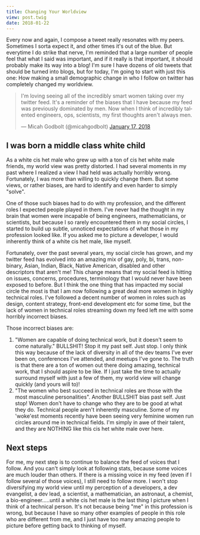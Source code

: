 ```yaml
---
title: Changing Your Worldview
view: post.twig
date: 2018-01-22
---
```


Every now and again, I compose a tweet really resonates with my peers. Sometimes I sorta expect it, and other times it's out of the blue. But everytime I do strike that nerve, I'm reminded that a large number of people feel that what I said was important, and if it really is that important, it should probably make its way into a blog! I'm sure I have dozens of old tweets that should be turned into blogs, but for today, I'm going to start with just this one: How making a small demographic change in who I follow on twitter has completely changed my worldview.

<blockquote class="twitter-tweet" data-conversation="none" data-lang="en"><p lang="en" dir="ltr">I&#39;m loving seeing all of the incredibly smart women taking over my twitter feed. It&#39;s a reminder of the biases that I have because my feed was previously dominated by men. Now when I think of incredibly talented engineers, ops, scientists, my first thoughts aren&#39;t always men.</p>&mdash; Micah Godbolt (@micahgodbolt) <a href="https://twitter.com/micahgodbolt/status/953747040827097088?ref_src=twsrc%5Etfw">January 17, 2018</a></blockquote>
<script async src="https://platform.twitter.com/widgets.js" charset="utf-8"></script>

## I was born a middle class white child

As a white cis het male who grew up with a ton of cis het white male friends, my world view was pretty distorted. I had several moments in my past where I realized a view I had held was actually horribly wrong. Fortunately, I was more than willing to quickly change them. But some views, or rather biases, are hard to identify and even harder to simply "solve". 

One of those such biases had to do with my profession, and the different roles I expected people played in them. I've never had the thought in my brain that women were incapable of being engineers, mathematicians, or scientists, but because I so rarely encountered them in my social circles, I started to build up subtle, unnoticed expectations of what those in my profession looked like. If you asked me to picture a developer, I would inherently think of a white cis het male, like myself.

Fortunately, over the past several years, my social circle has grown, and my twitter feed has evolved into an amazing mix of gay, poly, bi, trans, non-binary, Asian, Indian, Black, Native American, disabled and other descriptors that aren't me! This change means that my social feed is hitting on issues, concerns, procedures, terminology that I would never have been exposed to before. But I think the one thing that has impacted my social circle the most is that I am now following a great deal more women in highly technical roles. I've followed a decent number of women in roles such as design, content strategy, front-end development etc for some time, but the lack of women in technical roles streaming down my feed left me with some horribly incorrect biases.

Those incorrect biases are:

1. "Women are capable of doing technical work, but it doesn't seem to come naturally." BULLSHIT! Stop it my past self. Just stop. I only think this way because of the lack of diversity in all of the dev teams I've ever been on, conferences I've attended, and meetups I've gone to. The truth is that there are a ton of women out there doing amazing, technical work, that I should aspire to be like. If I just take the time to actually surround myself with just a few of them, my world view will change quickly (and yours will to)!
2. "The women who best succeed in technical roles are those with the most masculine personalities". Another BULLSHIT bias past self. Just stop! Women don't have to change who they are to be good at what they do. Technical people aren't inherently masculine. Some of my 'woke'est moments recently have been seeing very feminine women run circles around me in technical fields. I'm simply in awe of their talent, and they are NOTHING like this cis het white male over here.

## Next steps

For me, my next step is to continue to balance the feed of voices that I follow. And you can't simply look at following stats, because some voices are much louder than others. If there is a missing voice in my feed (even if I follow several of those voices), I still need to follow more. I won't stop diversifying my world view until my perception of a developers, a dev evangelist, a dev lead, a scientist, a mathematician, an astronaut, a chemist, a bio-engineer.....until a white cis het male is the last thing I picture when I think of a technical person. It's not because being "me" in this profession is wrong, but because I have so many other examples of people in this role who are different from me, and I just have too many amazing people to picture before getting back to thinking of myself.
